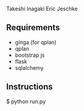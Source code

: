 Takeshi Inagaki
Eric Jeschke

Requirements
------------
- ginga (for qplan)
- qplan 
- bootstrap js
- flask
- sqlalchemy

Instructions
------------
$ python run.py

